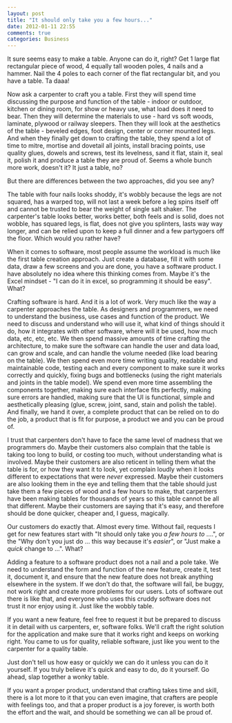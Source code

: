 ```yaml
---
layout: post
title: "It should only take you a few hours..."
date: 2012-01-11 22:55
comments: true
categories: Business
---
```


It sure seems easy to make a table. Anyone can do it, right? Get 1 large flat rectangular piece of wood, 4 equally tall wooden poles, 4 nails and a hammer. Nail the 4 poles to each corner of the flat rectangular bit, and you have a table. Ta daaa!

Now ask a carpenter to craft you a table. First they will spend time discussing the purpose and function of the table - indoor or outdoor, kitchen or dining room, for show or heavy use, what load does it need to bear. Then they will determine the materials to use - hard vs soft woods, laminate, plywood or railway sleepers. Then they will look at the aesthetics of the table - beveled edges, foot design, center or corner mounted legs. And when they finally get down to crafting the table, they spend a lot of time to mitre, mortise and dovetail all joints, install bracing points, use quality glues, dowels and screws, test its levelness, sand it flat, stain it, seal it, polish it and produce a table they are proud of. Seems a whole bunch more work, doesn't it?  It just a table, no?

But there are differences between the two approaches, did you see any? 

The table with four nails looks shoddy, it's wobbly because the legs are not squared, has a warped top, will not last a week before a leg spins itself off and cannot be trusted to bear the weight of single salt shaker. The carpenter's table looks better, works better, both feels and is solid, does not wobble, has squared legs, is flat, does not give you splinters, lasts way way longer, and can be relied upon to keep a full dinner and a few partygoers off the floor. Which would you rather have?

When it comes to software, most people assume the workload is much like the first table creation approach. Just create a database, fill it with some data, draw a few screens and you are done, you have a software product. I have absolutely no idea where this thinking comes from. Maybe it's the Excel mindset - "I can do it in excel, so programming it should be easy". What?

Crafting software is hard. And it is a lot of work. Very much like the way a carpenter approaches the table. As designers and programmers, we need to understand the business, use cases and function of the product.  We need to discuss and understand who will use it, what kind of things should it do, how it integrates with other software, where will it be used, how much data, etc, etc, etc.  We then spend massive amounts of time crafting the architecture, to make sure the software can handle the user and data load, can grow and scale, and can handle the volume needed (like load bearing on the table). We then spend even more time writing quality, readable and maintainable code, testing each and every component to make sure it works correctly and quickly, fixing bugs and bottlenecks (using the right materials and joints in the table model). We spend even more time assembling the components together, making sure each interface fits perfectly, making sure errors are handled, making sure that the UI is functional, simple and aesthetically pleasing (glue, screw, joint, sand, stain and polish the table). And finally, we hand it over, a complete product that can be relied on to do the job, a product that is fit for purpose, a product we and you can be proud of.

I trust that carpenters don't have to face the same level of madness that we programmers do. Maybe their customers also complain that the table is taking too long to build, or costing too much, without understanding what is involved. Maybe their customers are also reticent in telling them what the table is for, or how they want it to look, yet complain loudly when it looks different to expectations that were *never* expressed. Maybe their customers are also looking them in the eye and telling them that the table should just take them a few pieces of wood and a few hours to make, that carpenters have been making tables for thousands of years so this table cannot be all that different. Maybe their customers are saying that it's easy, and therefore should be done quicker, cheaper and, I guess, magically.

Our customers do exactly that. Almost every time. Without fail, requests I get for new features start with "It should only take you *a few hours to* ....", or the "Why don't you just do ... this way because it's *easier*", or "Just make a *quick* change to ...". What?

Adding a feature to a software product does not a nail and a pole take. We need to understand the form and function of the new feature, create it, test it, document it, and ensure that the new feature does not break anything elsewhere in the system. If we don't do that, the software will fail, be buggy, not work right and create more problems for our users. Lots of software out there is like that, and everyone who uses this cruddy software does not trust it nor enjoy using it. Just like the wobbly table.

If you want a new feature, feel free to request it but be prepared to discuss it in detail with us carpenters, er, software folks. We'll craft the right solution for the application and make sure that it works right and keeps on working right. You came to us for quality, reliable software, just like you went to the carpenter for a quality table.

Just don't tell us how easy or quickly we can do it unless you can do it yourself. If you truly believe it's quick and easy to do, do it yourself. Go ahead, slap together a wonky table.

If you want a proper product, understand that crafting takes time and skill, there is a lot more to it that you can even imagine, that crafters are people with feelings too, and that a proper product is a joy forever, is worth both the effort and the wait, and should be something we can all be proud of.
